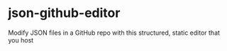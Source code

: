 # json-github-editor

Modify JSON files in a GitHub repo with this structured, static editor that you host


